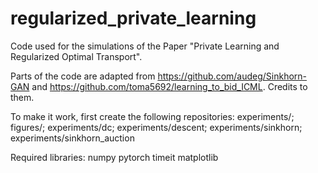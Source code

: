 # regularized_private_learning

Code used for the simulations of the Paper "Private Learning and Regularized Optimal Transport".

Parts of the code are adapted from https://github.com/audeg/Sinkhorn-GAN and https://github.com/toma5692/learning_to_bid_ICML. Credits to them.

To make it work, first create the following repositories: experiments/; figures/; experiments/dc; experiments/descent; experiments/sinkhorn; experiments/sinkhorn_auction

Required libraries:
numpy
pytorch
timeit
matplotlib
